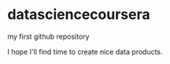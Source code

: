 datasciencecoursera
===================

my first github repository

I hope I'll find time to create nice data products. 
